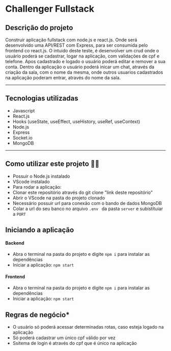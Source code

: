 # Challenger Fullstack

## Descrição do projeto
Construir aplicação fullstack com node.js e react.js. Onde será desenvolvido uma API/REST com Express, para ser consumida pelo frontend co react.js. O intuido deste teste, é desenvolver um crud onde o usuário poderá  se cadastrar, logar na aplicação, com validações de cpf e telefone. Apos cadastrado e logado o usuário poderá editar e remover a sua conta. Dentro da aplicação o usuário poderá inicar um chat, através da criação da sala, com o nome da mesma, onde outros usuarios cadastrados na aplicação poderam entrar, através do nome da sala.
<hr>

## Tecnologias utilizadas 
* Javascript
* React.js
* Hooks (useState, useEffect, useHistory, useRef, useContext)
* Node.js
* Express
* Socket.io
* MongoDB
<hr>

## Como utilizar este projeto 🚀🚀
 * Possuir o Node.js instalado
 * VScode instalado
 * Para rodar a aplicação:
 * Clonar este repositório através do git clone "link deste repositório"
 * Abrir o VScode na pasta do projeto clonado
 * Necessário possuir url para conexão com o bando de dados MongoDB
 * Colar a url do seu banco no arquivo `.env ` da pasta `server` e subistituiar a `PORT`

 ## Iniciando a aplicação

 #### Backend
 * Abra o terminal na pasta do projeto e digite `npm i` para instalar as dependências
 * Iniciar a aplicação: `npm start`

  #### Frontend
 * Abra o terminal na pasta do projeto e digite `npm i` para instalar as dependências
 * Iniciar a aplicação: `npm start`

 ## Regras de negócio*

 * O usuário só poderá acessar determinadas rotas, caso esteja logado na aplicação
 * Só poderá cadastrar um único cpf válido por vez
 * Ssitema de login é através do cpf que é único na aplicação